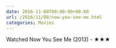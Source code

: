 ```yaml
---
date: 2016-11-08T00:00:00+00:00
url: /2016/11/08/now-you-see-me.html
categories: Movies
---
```

Watched Now You See Me (2013) - ★★★




